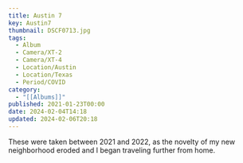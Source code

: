 ```yaml
---
title: Austin 7
key: Austin7
thumbnail: DSCF0713.jpg
tags:
  - Album
  - Camera/XT-2
  - Camera/XT-4
  - Location/Austin
  - Location/Texas
  - Period/COVID
category:
  - "[[Albums]]"
published: 2021-01-23T00:00
date: 2024-02-04T14:18
updated: 2024-02-06T20:18
---
```

These were taken between 2021 and 2022, as the novelty of my new neighborhood eroded and I began traveling further from home.
